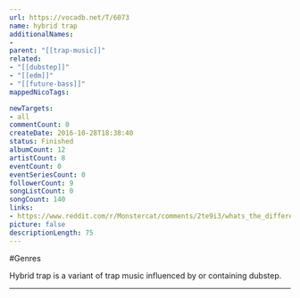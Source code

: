 ```yaml
---
url: https://vocadb.net/T/6073
name: hybrid trap
additionalNames: 
- 
parent: "[[trap-music]]"
related:
- "[[dubstep]]"
- "[[edm]]"
- "[[future-bass]]"
mappedNicoTags:

newTargets:
- all
commentCount: 0
createDate: 2016-10-28T18:38:40
status: Finished
albumCount: 12
artistCount: 8
eventCount: 0
eventSeriesCount: 0
followerCount: 9
songListCount: 0
songCount: 140
links: 
- https://www.reddit.com/r/Monstercat/comments/2te9i3/whats_the_difference_between_trap_and_hybrid_trap/
picture: false
descriptionLength: 75
---
```


#Genres

Hybrid trap is a variant of trap music influenced by or containing dubstep.

---

